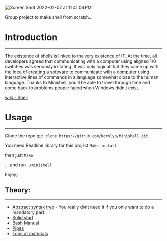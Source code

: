 ![Screen Shot 2022-02-07 at 11 41 06 PM](https://user-images.githubusercontent.com/64440240/152868549-2cc8faf3-9ffc-492d-9caf-c317a4b274aa.png)


Group project to make shell from scratch...

# Introduction
________________

  The existence of shells is linked to the very existence of IT.
At the time, all developers agreed that communicating with a computer using aligned
1/0 switches was seriously irritating.
It was only logical that they came up with the idea of creating a software to communicate with a computer using interactive lines of commands in a language somewhat
close to the human language.
Thanks to Minishell, you’ll be able to travel through time and come back to problems
people faced when Windows didn’t exist.

[wiki - Shell](https://en.wikipedia.org/wiki/Shell_(computing))


# Usage
____

Clone the repo
``` git clone https://github.com/korolyo/Minishell.git ```

You need Readline library for this project ` Make install `

then just ` Make `

... and run ` ./minishell `

Enjoy)

## Theory:
____

- [Abstract syntax tree](https://ruslanspivak.com/lsbasi-part7) - You really dont need it if you only want to do a mandatory part.
- [Solid start](https://www.cs.purdue.edu/homes/grr/SystemsProgrammingBook/Book/Chapter5-WritingYourOwnShell.pdf)
- [Bash Manual](https://www.gnu.org/software/bash/manual/bash.html?ref=https://githubhelp.com)
- [Pipes](http://web.cse.ohio-state.edu/~mamrak.1/CIS762/pipes_lab_notes.html)
- [Tons of materials](https://www.notion.so/Minishell-Materials-7bbd45a806e04395ab578ca3f805806c)
